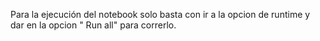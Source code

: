 Para la ejecución del notebook solo basta con ir a la opcion de runtime y dar en la opcion " Run all" para correrlo.
